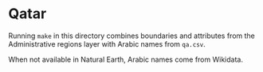 # Qatar

Running `make` in this directory combines boundaries and attributes from the Administrative regions layer with Arabic names from `qa.csv`.

When not available in Natural Earth, Arabic names come from Wikidata.
